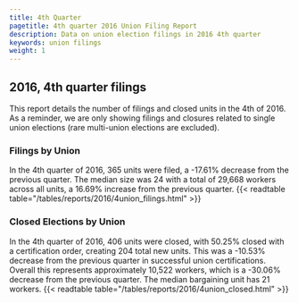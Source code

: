 ```yaml
---
title: 4th Quarter 
pagetitle: 4th quarter 2016 Union Filing Report
description: Data on union election filings in 2016 4th quarter 
keywords: union filings
weight: 1
---
```


## 2016, 4th quarter filings

This report details the number of filings and closed units in the 4th of 2016. As a reminder, we are only showing filings and closures related to single union elections (rare multi-union elections are excluded).

### Filings by Union
In the 4th quarter of 2016, 365 units were filed, a -17.61% decrease from the previous quarter. The median size was 24 with a total of 29,668 workers across all units, a 16.69% increase from the previous quarter.
{{< readtable table="/tables/reports/2016/4union_filings.html" >}}

### Closed Elections by Union
In the 4th quarter of 2016, 406 units were closed, with 50.25% closed with a certification order, creating 204 total new units. This was a -10.53% decrease from the previous quarter in successful union certifications. Overall this represents approximately 10,522 workers, which is a -30.06% decrease from the previous quarter. The median bargaining unit has 21 workers.
{{< readtable table="/tables/reports/2016/4union_closed.html" >}}
